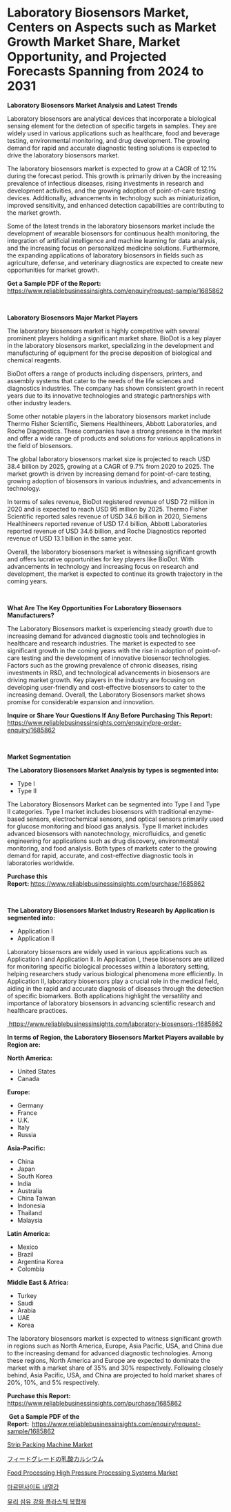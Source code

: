 <p><h1>Laboratory Biosensors Market, Centers on Aspects such as Market Growth Market Share, Market Opportunity, and Projected Forecasts Spanning from 2024 to 2031</h1></p><p><strong>Laboratory Biosensors Market Analysis and Latest Trends</strong></p>
<p><p>Laboratory biosensors are analytical devices that incorporate a biological sensing element for the detection of specific targets in samples. They are widely used in various applications such as healthcare, food and beverage testing, environmental monitoring, and drug development. The growing demand for rapid and accurate diagnostic testing solutions is expected to drive the laboratory biosensors market.</p><p>The laboratory biosensors market is expected to grow at a CAGR of 12.1% during the forecast period. This growth is primarily driven by the increasing prevalence of infectious diseases, rising investments in research and development activities, and the growing adoption of point-of-care testing devices. Additionally, advancements in technology such as miniaturization, improved sensitivity, and enhanced detection capabilities are contributing to the market growth.</p><p>Some of the latest trends in the laboratory biosensors market include the development of wearable biosensors for continuous health monitoring, the integration of artificial intelligence and machine learning for data analysis, and the increasing focus on personalized medicine solutions. Furthermore, the expanding applications of laboratory biosensors in fields such as agriculture, defense, and veterinary diagnostics are expected to create new opportunities for market growth.</p></p>
<p><strong>Get a Sample PDF of the Report:&nbsp;</strong> <a href="https://www.reliablebusinessinsights.com/enquiry/request-sample/1685862">https://www.reliablebusinessinsights.com/enquiry/request-sample/1685862</a></p>
<p>&nbsp;</p>
<p><strong>Laboratory Biosensors Major Market Players</strong></p>
<p><p>The laboratory biosensors market is highly competitive with several prominent players holding a significant market share. BioDot is a key player in the laboratory biosensors market, specializing in the development and manufacturing of equipment for the precise deposition of biological and chemical reagents. </p><p>BioDot offers a range of products including dispensers, printers, and assembly systems that cater to the needs of the life sciences and diagnostics industries. The company has shown consistent growth in recent years due to its innovative technologies and strategic partnerships with other industry leaders.</p><p>Some other notable players in the laboratory biosensors market include Thermo Fisher Scientific, Siemens Healthineers, Abbott Laboratories, and Roche Diagnostics. These companies have a strong presence in the market and offer a wide range of products and solutions for various applications in the field of biosensors.</p><p>The global laboratory biosensors market size is projected to reach USD 38.4 billion by 2025, growing at a CAGR of 9.7% from 2020 to 2025. The market growth is driven by increasing demand for point-of-care testing, growing adoption of biosensors in various industries, and advancements in technology.</p><p>In terms of sales revenue, BioDot registered revenue of USD 72 million in 2020 and is expected to reach USD 95 million by 2025. Thermo Fisher Scientific reported sales revenue of USD 34.6 billion in 2020, Siemens Healthineers reported revenue of USD 17.4 billion, Abbott Laboratories reported revenue of USD 34.6 billion, and Roche Diagnostics reported revenue of USD 13.1 billion in the same year.</p><p>Overall, the laboratory biosensors market is witnessing significant growth and offers lucrative opportunities for key players like BioDot. With advancements in technology and increasing focus on research and development, the market is expected to continue its growth trajectory in the coming years.</p></p>
<p>&nbsp;</p>
<p><strong>What Are The Key Opportunities For Laboratory Biosensors Manufacturers?</strong></p>
<p><p>The Laboratory Biosensors market is experiencing steady growth due to increasing demand for advanced diagnostic tools and technologies in healthcare and research industries. The market is expected to see significant growth in the coming years with the rise in adoption of point-of-care testing and the development of innovative biosensor technologies. Factors such as the growing prevalence of chronic diseases, rising investments in R&D, and technological advancements in biosensors are driving market growth. Key players in the industry are focusing on developing user-friendly and cost-effective biosensors to cater to the increasing demand. Overall, the Laboratory Biosensors market shows promise for considerable expansion and innovation.</p></p>
<p><strong>Inquire or Share Your Questions If Any Before Purchasing This Report:</strong> <a href="https://www.reliablebusinessinsights.com/enquiry/pre-order-enquiry/1685862">https://www.reliablebusinessinsights.com/enquiry/pre-order-enquiry/1685862</a></p>
<p>&nbsp;</p>
<p><strong>Market Segmentation</strong></p>
<p><strong>The Laboratory Biosensors Market Analysis by types is segmented into:</strong></p>
<p><ul><li>Type I</li><li>Type II</li></ul></p>
<p><p>The Laboratory Biosensors Market can be segmented into Type I and Type II categories. Type I market includes biosensors with traditional enzyme-based sensors, electrochemical sensors, and optical sensors primarily used for glucose monitoring and blood gas analysis. Type II market includes advanced biosensors with nanotechnology, microfluidics, and genetic engineering for applications such as drug discovery, environmental monitoring, and food analysis. Both types of markets cater to the growing demand for rapid, accurate, and cost-effective diagnostic tools in laboratories worldwide.</p></p>
<p><strong>Purchase this Report:&nbsp;</strong><a href="https://www.reliablebusinessinsights.com/purchase/1685862">https://www.reliablebusinessinsights.com/purchase/1685862</a></p>
<p>&nbsp;</p>
<p><strong>The Laboratory Biosensors Market Industry Research by Application is segmented into:</strong></p>
<p><ul><li>Application I</li><li>Application II</li></ul></p>
<p><p>Laboratory biosensors are widely used in various applications such as Application I and Application II. In Application I, these biosensors are utilized for monitoring specific biological processes within a laboratory setting, helping researchers study various biological phenomena more efficiently. In Application II, laboratory biosensors play a crucial role in the medical field, aiding in the rapid and accurate diagnosis of diseases through the detection of specific biomarkers. Both applications highlight the versatility and importance of laboratory biosensors in advancing scientific research and healthcare practices.</p></p>
<p><a href="https://www.reliablebusinessinsights.com/laboratory-biosensors-r1685862">&nbsp;https://www.reliablebusinessinsights.com/laboratory-biosensors-r1685862</a></p>
<p><strong>In terms of Region, the Laboratory Biosensors Market Players available by Region are:</strong></p>
<p>
    <p> <strong> North America: </strong>
        <ul>
            <li>United States</li>
            <li>Canada</li>
        </ul>
        </p> 
    <p> <strong> Europe: </strong>
        <ul>
            <li>Germany</li>
            <li>France</li>
            <li>U.K.</li>
            <li>Italy</li>
            <li>Russia</li>
        </ul>
        </p> 
    <p> <strong> Asia-Pacific: </strong>
        <ul>
            <li>China</li>
            <li>Japan</li>
            <li>South Korea</li>
            <li>India</li>
            <li>Australia</li>
            <li>China Taiwan</li>
            <li>Indonesia</li>
            <li>Thailand</li>
            <li>Malaysia</li>
        </ul>
        </p> 
    <p> <strong> Latin America: </strong>
        <ul>
            <li>Mexico</li>
            <li>Brazil</li>
            <li>Argentina Korea</li>
            <li>Colombia</li>
        </ul>
        </p> 
    <p> <strong> Middle East & Africa: </strong>
        <ul>
            <li>Turkey</li>
            <li>Saudi</li>
            <li>Arabia</li>
            <li>UAE</li>
            <li>Korea</li>
        </ul>
    </p>
    </p>
<p><p>The laboratory biosensors market is expected to witness significant growth in regions such as North America, Europe, Asia Pacific, USA, and China due to the increasing demand for advanced diagnostic technologies. Among these regions, North America and Europe are expected to dominate the market with a market share of 35% and 30% respectively. Following closely behind, Asia Pacific, USA, and China are projected to hold market shares of 20%, 10%, and 5% respectively.</p></p>
<p><strong>Purchase this Report: </strong><a href="https://www.reliablebusinessinsights.com/purchase/1685862">https://www.reliablebusinessinsights.com/purchase/1685862</a></p>
<p>&nbsp;<strong>Get a Sample PDF of the Report:&nbsp;&nbsp;</strong><a href="https://www.reliablebusinessinsights.com/enquiry/request-sample/1685862">https://www.reliablebusinessinsights.com/enquiry/request-sample/1685862</a></p>
<p><strong></strong></p>
<p><p><a href="https://github.com/elizabethdagraca/Market-Research-Report-List-3/blob/main/strip-packing-machine-market.md">Strip Packing Machine Market</a></p><p><a href="https://github.com/gfggqjbfys368009/Market-Research-Report-List-2/blob/main/4477699102659.md">フィードグレードの乳酸カルシウム</a></p><p><a href="https://github.com/santosh758595/Market-Research-Report-List-4/blob/main/food-processing-high-pressure-processing-systems-market.md">Food Processing High Pressure Processing Systems Market</a></p><p><a href="https://github.com/vs019sa3m8x/Market-Research-Report-List-2/blob/main/274773896180.md">마르텐사이트 내열강</a></p><p><a href="https://github.com/lzrvbyqzftro57/Market-Research-Report-List-2/blob/main/457155696179.md">유리 섬유 강화 플라스틱 복합재</a></p></p>